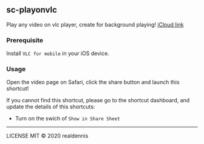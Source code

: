 ## sc-playonvlc

Play any video on vlc player, create for background playing!
[iCloud link](https://www.icloud.com/shortcuts/4670d9843128478dbba8810c7e744ef7)

### Prerequisite

Install `VLC for mobile` in your iOS device.

### Usage

Open the video page on Safari, click the share button and launch this shortcut!

If you cannot find this shortcut, please go to the shortcut dashboard, and update the details of this shortcuts:
- Turn on the swich of `Show in Share Sheet`

---

LICENSE MIT © 2020 realdennis
